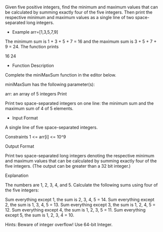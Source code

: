 Given five positive integers, find the minimum and maximum values that can be calculated by summing exactly four of the five integers. Then print the respective minimum and maximum values as a single line of two space-separated long integers.

- Example
arr=[1,3,5,7,9]

The minimum sum is 1 + 3 + 5 + 7 = 16 and the maximum sum is 3 + 5 + 7 + 9 = 24. The function prints

16 24

- Function Description

Complete the miniMaxSum function in the editor below.

miniMaxSum has the following parameter(s):

arr: an array of 5 integers
Print

Print two space-separated integers on one line: the minimum sum and the maximum sum of 4 of 5 elements.

- Input Format

A single line of five space-separated integers.

Constraints
1 <= arr[i] <= 10^9

Output Format

Print two space-separated long integers denoting the respective minimum and maximum values that can be calculated by summing exactly four of the five integers. (The output can be greater than a 32 bit integer.)

Explanation

The numbers are 1, 2, 3, 4, and 5. Calculate the following sums using four of the five integers:

Sum everything except 1, the sum is 2, 3, 4, 5 = 14.
Sum everything except 2, the sum is 1, 3, 4, 5 = 13.
Sum everything except 3, the sum is 1, 2, 4, 5 = 12.
Sum everything except 4, the sum is 1, 2, 3, 5 = 11.
Sum everything except 5, the sum is 1, 2, 3, 4 = 10.

Hints: Beware of integer overflow! Use 64-bit Integer.